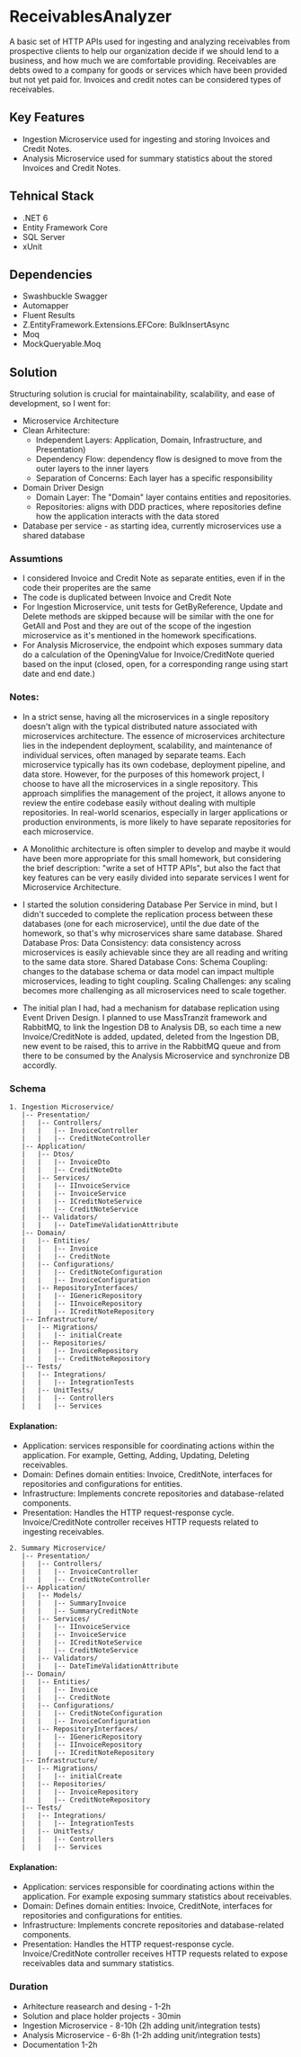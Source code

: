 # ReceivablesAnalyzer
A basic set of HTTP APIs used for ingesting and analyzing receivables from prospective clients to help our organization decide if we should lend to a business, and how much we are comfortable providing.
Receivables are debts owed to a company for goods or services which have been provided but not yet paid for. Invoices and credit notes can be considered types of receivables.
 
## Key Features
- Ingestion Microservice used for ingesting and storing Invoices and Credit Notes.
- Analysis Microservice used for summary statistics about the stored Invoices and Credit Notes.

## Tehnical Stack
- .NET 6
- Entity Framework Core
- SQL Server
- xUnit

## Dependencies
- Swashbuckle Swagger
- Automapper
- Fluent Results
- Z.EntityFramework.Extensions.EFCore: BulkInsertAsync
- Moq
- MockQueryable.Moq

## Solution
Structuring solution is crucial for maintainability, scalability, and ease of development, so I went for:
- Microservice Architecture
- Clean Arhitecture: 
    - Independent Layers: Application, Domain, Infrastructure, and Presentation)
    - Dependency Flow: dependency flow is designed to move from the outer layers to the inner layers
    - Separation of Concerns: Each layer has a specific responsibility
- Domain Driver Design
    - Domain Layer: The "Domain" layer contains entities and repositories.
    - Repositories: aligns with DDD practices, where repositories define how the application interacts with the data stored
- Database per service - as starting idea, currently microservices use a shared database

### Assumtions
- I considered Invoice and Credit Note as separate entities, even if in the code their properites are the same
- The code is duplicated between Invoice and Credit Note
- For Ingestion Microservice, unit tests for GetByReference, Update and Delete methods are skipped because will be similar with the one for GetAll and Post and they are out of the scope of the ingestion microservice as it's mentioned in the homework specifications.
- For Analysis Microservice, the endpoint which exposes summary data do a calculation of the OpeningValue for Invoice/CreditNote queried based on the input (closed, open, for a corresponding range using start date and end date.)

### Notes:
- In a strict sense, having all the microservices in a single repository doesn't align with the typical distributed nature associated with microservices architecture. The essence of microservices architecture lies in the independent deployment, scalability, and maintenance of individual services, often managed by separate teams. Each microservice typically has its own codebase, deployment pipeline, and data store.
However, for the purposes of this homework project, I choose to have all the microservices in a single repository. This approach simplifies the management of the project, it allows anyone to review the entire codebase easily without dealing with multiple repositories.
In real-world scenarios, especially in larger applications or production environments, is more likely to have separate repositories for each microservice.

- A Monolithic architecture is often simpler to develop and maybe it would have been more appropriate for this small homework, but considering the brief description: "write a set of HTTP APIs", but also the fact that key features can be very easily divided into separate services I went for Microservice Architecture.

- I started the solution considering Database Per Service in mind, but I didn't succeded to complete the replication process between these databases (one for each microservice),
until the due date of the homework, so that's why microservices share same database.
Shared Database Pros:
Data Consistency: data consistency across microservices is easily achievable since they are all reading and writing to the same data store.
Shared Database Cons:
Schema Coupling: changes to the database schema or data model can impact multiple microservices, leading to tight coupling.
Scaling Challenges: any scaling becomes more challenging as all microservices need to scale together.

- The initial plan I had, had a mechanism for database replication using Event Driven Design. I planned to use MassTranzit framework and RabbitMQ, to link the Ingestion DB to
Analysis DB, so each time a new Invoice/CreditNote is added, updated, deleted from the Ingestion DB, new event to be raised, this to arrive in the RabbitMQ queue and from there
to be consumed by the Analysis Microservice and synchronize DB accordly.

### Schema
```
1. Ingestion Microservice/
   |-- Presentation/
   |   |-- Controllers/
   |   |   |-- InvoiceController
   |   |   |-- CreditNoteController
   |-- Application/
   |   |-- Dtos/
   |   |   |-- InvoiceDto
   |   |   |-- CreditNoteDto
   |   |-- Services/
   |   |   |-- IInvoiceService
   |   |   |-- InvoiceService
   |   |   |-- ICreditNoteService
   |   |   |-- CreditNoteService
   |   |-- Validators/
   |   |   |-- DateTimeValidationAttribute
   |-- Domain/
   |   |-- Entities/
   |   |   |-- Invoice
   |   |   |-- CreditNote 
   |   |-- Configurations/
   |   |   |-- CreditNoteConfiguration
   |   |   |-- InvoiceConfiguration
   |   |-- RepositoryInterfaces/
   |   |   |-- IGenericRepository
   |   |   |-- IInvoiceRepository
   |   |   |-- ICreditNoteRepository
   |-- Infrastructure/
   |   |-- Migrations/
   |   |   |-- initialCreate
   |   |-- Repositories/
   |   |   |-- InvoiceRepository
   |   |   |-- CreditNoteRepository
   |-- Tests/
   |   |-- Integrations/
   |   |   |-- IntegrationTests
   |   |-- UnitTests/
   |   |   |-- Controllers
   |   |   |-- Services
```

#### Explanation:
- Application: services responsible for coordinating actions within the application. For example, Getting, Adding, Updating, Deleting receivables.
- Domain: Defines domain entities: Invoice, CreditNote, interfaces for repositories and configurations for entities.
- Infrastructure: Implements concrete repositories and database-related components.
- Presentation:  Handles the HTTP request-response cycle. Invoice/CreditNote controller receives HTTP requests related to ingesting receivables.
```   
2. Summary Microservice/
   |-- Presentation/
   |   |-- Controllers/
   |   |   |-- InvoiceController
   |   |   |-- CreditNoteController
   |-- Application/
   |   |-- Models/
   |   |   |-- SummaryInvoice
   |   |   |-- SummaryCreditNote
   |   |-- Services/
   |   |   |-- IInvoiceService
   |   |   |-- InvoiceService
   |   |   |-- ICreditNoteService
   |   |   |-- CreditNoteService
   |   |-- Validators/
   |   |   |-- DateTimeValidationAttribute
   |-- Domain/
   |   |-- Entities/
   |   |   |-- Invoice
   |   |   |-- CreditNote 
   |   |-- Configurations/
   |   |   |-- CreditNoteConfiguration
   |   |   |-- InvoiceConfiguration
   |   |-- RepositoryInterfaces/
   |   |   |-- IGenericRepository
   |   |   |-- IInvoiceRepository
   |   |   |-- ICreditNoteRepository
   |-- Infrastructure/
   |   |-- Migrations/
   |   |   |-- initialCreate
   |   |-- Repositories/
   |   |   |-- InvoiceRepository
   |   |   |-- CreditNoteRepository
   |-- Tests/
   |   |-- Integrations/
   |   |   |-- IntegrationTests
   |   |-- UnitTests/
   |   |   |-- Controllers
   |   |   |-- Services
```
#### Explanation:
- Application: services responsible for coordinating actions within the application. For example exposing summary statistics about receivables.
- Domain: Defines domain entities: Invoice, CreditNote, interfaces for repositories and configurations for entities.
- Infrastructure: Implements concrete repositories and database-related components.
- Presentation: Handles the HTTP request-response cycle. Invoice/CreditNote controller receives HTTP requests related to expose receivables data and summary statistics.

### Duration
- Arhitecture reasearch and desing - 1-2h
- Solution and place holder projects - 30min
- Ingestion Microservice - 8-10h (2h adding unit/integration tests)
- Analysis Microservice - 6-8h (1-2h adding unit/integration tests)
- Documentation 1-2h 
